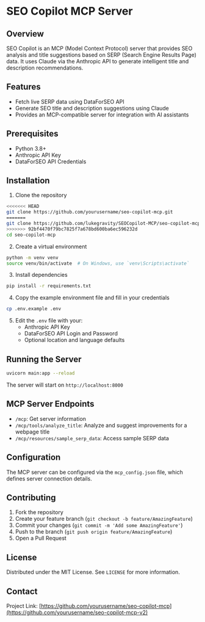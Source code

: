 # SEO Copilot MCP Server

## Overview

SEO Copilot is an MCP (Model Context Protocol) server that provides SEO analysis and title suggestions based on SERP (Search Engine Results Page) data. It uses Claude via the Anthropic API to generate intelligent title and description recommendations.

## Features

- Fetch live SERP data using DataForSEO API
- Generate SEO title and description suggestions using Claude
- Provides an MCP-compatible server for integration with AI assistants

## Prerequisites

- Python 3.8+
- Anthropic API Key
- DataForSEO API Credentials

## Installation

1. Clone the repository
```bash
<<<<<<< HEAD
git clone https://github.com/yourusername/seo-copilot-mcp.git
=======
git clone https://github.com/lukegravity/SEOCopilot-MCP/seo-copilot-mcp.git
>>>>>>> 92bf4470f79bc7825f7a678bd600ba6ec596232d
cd seo-copilot-mcp
```

2. Create a virtual environment
```bash
python -m venv venv
source venv/bin/activate  # On Windows, use `venv\Scripts\activate`
```

3. Install dependencies
```bash
pip install -r requirements.txt
```

4. Copy the example environment file and fill in your credentials
```bash
cp .env.example .env
```

5. Edit the `.env` file with your:
   - Anthropic API Key
   - DataForSEO API Login and Password
   - Optional location and language defaults

## Running the Server

```bash
uvicorn main:app --reload
```

The server will start on `http://localhost:8000`

## MCP Server Endpoints

- `/mcp`: Get server information
- `/mcp/tools/analyze_title`: Analyze and suggest improvements for a webpage title
- `/mcp/resources/sample_serp_data`: Access sample SERP data

## Configuration

The MCP server can be configured via the `mcp_config.json` file, which defines server connection details.

## Contributing

1. Fork the repository
2. Create your feature branch (`git checkout -b feature/AmazingFeature`)
3. Commit your changes (`git commit -m 'Add some AmazingFeature'`)
4. Push to the branch (`git push origin feature/AmazingFeature`)
5. Open a Pull Request

## License

Distributed under the MIT License. See `LICENSE` for more information.

## Contact

Project Link: [https://github.com/yourusername/seo-copilot-mcp](https://github.com/yourusername/seo-copilot-mcp-v2)

